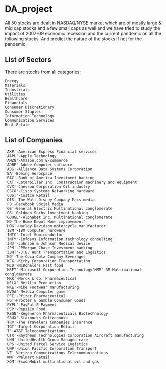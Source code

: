 # DA_project

All 50 stocks are dealt in NASDAQ/NYSE market
which are of mostly large & mid cap stocks and a few small caps as well
and we have tried to study the impact of 2007-09 economic recession and the current pandemic on all the following stocks. And predict the nature of the stocks if not for the pandemic.

## List of Sectors

There are stocks from all categories:
```
Energy
Materials
Industrials
Utilities
Healthcare
Financials
Consumer Discretionary
Consumer Staples
Information Technology
Communication Services
Real Estate
```
## List of Companies
```
'AXP'-American Express Financial services
'AAPL'-Apple Technology
'AMZN'-Amazon.com E-commerce
'ADBE'-Adobe Computer software
'ADS'-Alliance Data Systems Corporation
'BA'-Boeing Aerospace
'BAC'-Bank of America Investment banking
'CAT'-Caterpillar Inc. Construction machinery and equipment
'CVX'-Chevron Corporation Oil industry
'CSCO'-Cisco Systems Networking hardware
'COST'-Costco Retail
'DIS'-The Walt Disney Company Mass media
'FB'-Facebook Social Media
'GE'-General Electric Multinational conglomerate
'GS'-Goldman Sachs Investment banking
'GOOGL'-Alphabet Inc. Multinational conglomerate
'HD-The Home Depot Home improvement'
'HOG'-Harley-Davidson motorcycle manufacturer
'IBM'-IBM Computer hardware
'INTC'-Intel Semiconductor
'INFY'-Infosys Information technology consulting
'JNJ'-Johnson & Johnson Medical device
'JPM'-JPMorgan Chase Investment banking
'JBHT'-J.B. Hunt Transportation and Logistics
'KO'-The Coca-Cola Company Beverages
'KEX'-Kirby Corporation Transportation
'MCD'-McDonald's Fast food
'MSFT'-Microsoft Corporation Technology'MMM'-3M Multinational conglomerate
'MRK'-Merck & Co. Pharmaceutical
'NFLX'-Netflix Production
'NKE'-Nike Footwear manufacturing
'NVDA'-Nvidia Computer game
'PFE'-Pfizer Pharmaceutical
'PG'-Procter & Gamble Consumer Goods
'PYPL'-PayPal E-Payment
'PEP'-PepsiCo Food
'REGN'-Regeneron Pharmaceuticals Biotechnology
'SBUX'-Starbucks Coffeehouse
'TRV'-The Travelers Companies Insurance
'TGT'-Target Corporation Retail
'T'-AT&T Telecommunications
'UTX'-Raytheon Technologies Corporation Aircraft manufacturing
'UNH'-UnitedHealth Group Managed care
'UPS'-United Parcel Service Logistics
'UNP'-Union Pacific Corporation Transport
'VZ'-Verizon Communications Telecommunications
'WMT'-Walmart Retail
'XOM'-ExxonMobil multinational oil and gas
```

